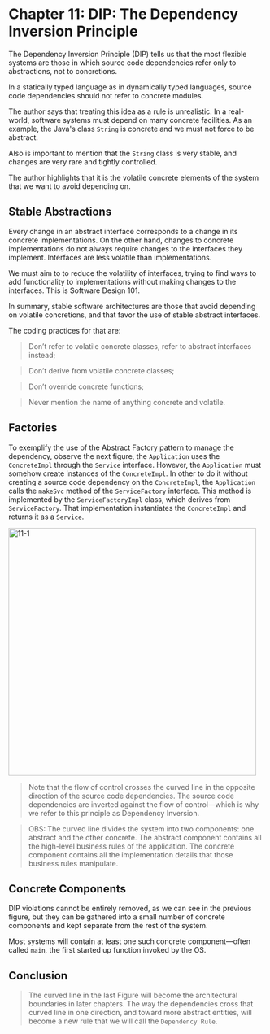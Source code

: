 # Chapter 11: DIP: The Dependency Inversion Principle

The Dependency Inversion Principle (DIP) tells us that the most flexible systems are those in which source code dependencies refer only to abstractions, not to concretions.

In a statically typed language as in dynamically typed languages, source code dependencies should not refer to concrete modules.

The author says that treating this idea as a rule is unrealistic. In a real-world, software systems must depend on many concrete facilities. As an example, the Java's class `String` is concrete and we must not force to be abstract.

Also is important to mention that the `String` class is very stable, and changes are very rare and tightly controlled.

The author highlights that it is the volatile concrete elements of the system that we want to avoid depending on.

## Stable Abstractions

Every change in an abstract interface corresponds to a change in its concrete implementations. On the other hand, changes to concrete implementations do not always require changes to the interfaces they implement. Interfaces are less volatile than implementations.

We must aim to to reduce the volatility of interfaces, trying to find ways to add functionality to implementations without making changes to the interfaces. This is Software Design 101.

In summary, stable software architectures are those that avoid depending on volatile concretions, and that favor the use of stable abstract interfaces.

The coding practices for that are:

> Don’t refer to volatile concrete classes, refer to abstract interfaces instead;

> Don’t derive from volatile concrete classes;

> Don’t override concrete functions;

> Never mention the name of anything concrete and volatile.

## Factories

To exemplify the use of the Abstract Factory pattern to manage the dependency, observe the next figure, the `Application` uses the `ConcreteImpl` through the `Service` interface. However, the `Application` must somehow create instances of the `ConcreteImpl`. In other to do it without creating a source code dependency on the `ConcreteImpl`, the `Application` calls the `makeSvc` method of the `ServiceFactory` interface. This method is implemented by the `ServiceFactoryImpl` class, which derives from `ServiceFactory`. That implementation instantiates the `ConcreteImpl` and returns it as a `Service`.

<img width="487" alt="11-1" src="https://user-images.githubusercontent.com/16246749/78097391-2f18a400-73aa-11ea-9829-5d93c8079dd0.png">

> Note that the flow of control crosses the curved line in the opposite direction of the source code dependencies. The source code dependencies are inverted against the flow of control—which is why we refer to this principle as Dependency Inversion.

> OBS: The curved line divides the system into two components: one abstract and the other concrete. The abstract component contains all the high-level business rules of the application. The concrete component contains all the implementation details that those business rules manipulate.

## Concrete Components

DIP violations cannot be entirely removed, as we can see in the previous figure, but they can be gathered into a small number of concrete components and kept separate from the rest of the system.

Most systems will contain at least one such concrete component—often called `main`, the first started up function invoked by the OS.

## Conclusion

> The curved line in the last Figure will become the architectural boundaries in later chapters. The way the dependencies cross that curved line in one direction, and toward more abstract entities, will become a new rule that we will call the `Dependency Rule`.
